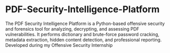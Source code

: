 # PDF-Security-Intelligence-Platform
The PDF Security Intelligence Platform is a Python-based offensive security and forensics tool for analyzing, decrypting, and assessing PDF vulnerabilities. It performs dictionary and brute-force password cracking, metadata extraction, hidden content detection, and professional reporting. Developed during my Offensive Security Internship
